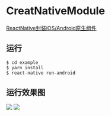 # CreatNativeModule
[ReactNative封装iOS/Android原生组件](https://www.jianshu.com/p/f236928162f4)
## 运行
```shell
$ cd example
$ yarn install
$ react-native run-android
```
## 运行效果图
![](https://ws4.sinaimg.cn/large/006tNc79ly1ftbqrctgxbj30sz1qqdin.jpg) ![](https://ws1.sinaimg.cn/large/006tNc79ly1ftcnhs0mdwj30u01hc0u6.jpg)
